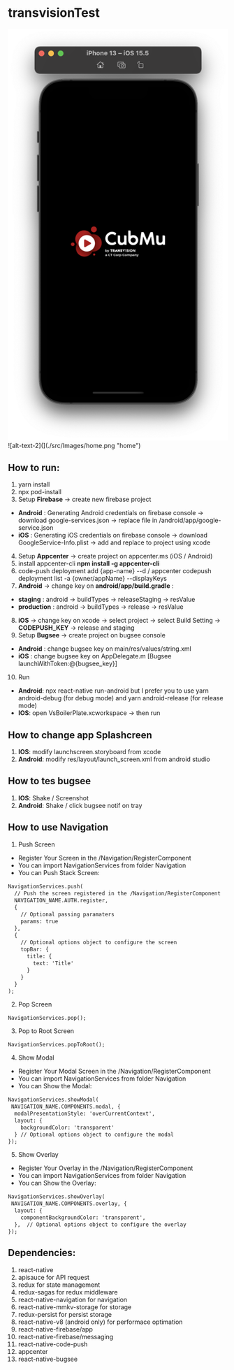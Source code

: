 # transvisionTest
![alt-text-1](./src/Images/splashscreen.png "splash screen") ![alt-text-2](](./src/Images/home.png "home")
## How to run:
1. yarn install
2. npx pod-install
3. Setup **Firebase** -> create new firebase project
  * **Android** : Generating Android credentials on firebase console -> download google-services.json -> replace file in /android/app/google-service.json
  * **iOS** : Generating iOS credentials on firebase console -> download GoogleService-Info.plist -> add and replace to project using xcode
4. Setup **Appcenter** -> create project on appcenter.ms (iOS / Android)
5. install appcenter-cli **npm install -g appcenter-cli**
6. code-push deployment add {app-name} --d / appcenter codepush deployment list -a {owner/appName} --displayKeys
7. **Android** -> change key on **android/app/build.gradle** :
  * **staging** : android -> buildTypes -> releaseStaging -> resValue
  * **production** : android -> buildTypes -> release -> resValue
8. **iOS** -> change key on xcode -> select project -> select Build Setting -> **CODEPUSH_KEY** -> release and staging
9. Setup **Bugsee** -> create project on bugsee console
  * **Android** : change bugsee key on main/res/values/string.xml
  * **iOS** : change bugsee key on AppDelegate.m [Bugsee launchWithToken:@{bugsee_key}]
10. Run
  * **Android**: npx react-native run-android but I prefer you to use yarn android-debug (for debug mode) and yarn android-release (for release mode)
  * **IOS**: open VsBoilerPlate.xcworkspace -> then run

## How to change app Splashcreen
1. **IOS**: modify launchscreen.storyboard from xcode
2. **Android**: modify res/layout/launch_screen.xml from android studio

## How to tes bugsee
1. **IOS**: Shake / Screenshot
2. **Android**: Shake / click bugsee notif on tray

## How to use Navigation
1. Push Screen
 * Register Your Screen in the /Navigation/RegisterComponent
 * You can import NavigationServices from folder Navigation
 * You can Push Stack Screen:
```
NavigationServices.push(
  // Push the screen registered in the /Navigation/RegisterComponent
  NAVIGATION_NAME.AUTH.register,
  {
    // Optional passing paramaters
    params: true
  },
  {
    // Optional options object to configure the screen
    topBar: {
      title: {
        text: 'Title'
      }
    }
  }
);
```
2. Pop Screen
```
NavigationServices.pop();
```
3. Pop to Root Screen
```
NavigationServices.popToRoot();
```
4. Show Modal
 * Register Your Modal Screen in the /Navigation/RegisterComponent
 * You can import NavigationServices from folder Navigation
 * You can Show the Modal:
```
NavigationServices.showModal(
 NAVIGATION_NAME.COMPONENTS.modal, {
  modalPresentationStyle: 'overCurrentContext',
  layout: {
    backgroundColor: 'transparent'
  } // Optional options object to configure the modal
});
```
5. Show Overlay
 * Register Your Overlay in the /Navigation/RegisterComponent
 * You can import NavigationServices from folder Navigation
 * You can Show the Overlay:
```
NavigationServices.showOverlay(
 NAVIGATION_NAME.COMPONENTS.overlay, {
  layout: {
    componentBackgroundColor: 'transparent',
  },  // Optional options object to configure the overlay
});
```

## Dependencies:
1. react-native
2. apisauce for API request
3. redux for state management
4. redux-sagas for redux middleware
5. react-native-navigation for navigation
6. react-native-mmkv-storage for storage
7. redux-persist for persist storage
8. react-native-v8 (android only) for performace optimation
9. react-native-firebase/app
10. react-native-firebase/messaging
11. react-native-code-push
12. appcenter
13. react-native-bugsee

